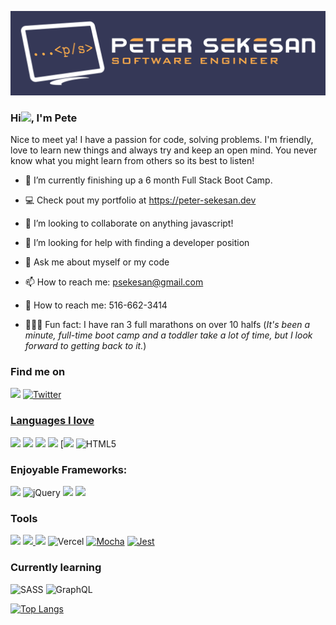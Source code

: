 ![A Full-Stack Web Devloper](/images/Logo-01.jpg)

### Hi<img src="https://media.giphy.com/media/hvRJCLFzcasrR4ia7z/giphy.gif" width="25px"></a>, I'm Pete

Nice to meet ya! I have a passion for code, solving problems. I'm friendly, love to learn new things and always try and keep an open mind. You never know what you might learn from others so its best to listen!

- 🔭 I’m currently finishing up a 6 month Full Stack Boot Camp.
- 💻 Check pout my portfolio at <a href="https://peter-sekesan.dev/">https://peter-sekesan.dev</A>
- 👯 I’m looking to collaborate on anything javascript!
- 🤔 I’m looking for help with finding a developer position
- 💬 Ask me about myself or my code
- 📫 How to reach me: psekesan@gmail.com
- 📱 How to reach me: 516-662-3414

- 🏃🏻‍♂️ Fun fact: I have ran 3 full marathons on over 10 halfs (<em>It's been a minute, full-time boot camp and a toddler take a lot of time, but I look forward to getting back to it.</em>)

### Find me on

[<a href="https://www.linkedin.com/in/petersekesan/"><img src="https://img.shields.io/badge/linkedin%20-%230077B5.svg?&style=for-the-badge&logo=linkedin&logoColor=white"/></a>]() <a href="https://www.linkedin.com/in/petersekesan/">[<a href="https://twitter.com/PeterSekesan/"><img alt="Twitter" src="https://img.shields.io/badge/petersekesan%20-%231DA1F2.svg?&style=for-the-badge&logo=Twitter&logoColor=white"/>
</a>]() <a href="https://twitter.com/PeterSekesan/">

### Languages I love

[<img src="https://img.shields.io/badge/javascript%20-%23323330.svg?&style=for-the-badge&logo=javascript&logoColor=%23F7DF1E"/>]() [<img src="https://img.shields.io/badge/node.js%20-%2343853D.svg?&style=for-the-badge&logo=node.js&logoColor=white"/>]() [<img src ="https://img.shields.io/badge/postgres-%23316192.svg?&style=for-the-badge&logo=postgresql&logoColor=white"/>]() [<img src="https://img.shields.io/badge/css3%20-%231572B6.svg?&style=for-the-badge&logo=css3&logoColor=white"/>]() [<img src="https://img.shields.io/badge/markdown-%23000000.svg?&style=for-the-badge&logo=markdown&logoColor=white"/> <img alt="HTML5" src="https://img.shields.io/badge/html5%20-%23E34F26.svg?&style=for-the-badge&logo=html5&logoColor=white"/>

### Enjoyable Frameworks:

[<img src="https://img.shields.io/badge/react%20-%2320232a.svg?&style=for-the-badge&logo=react&logoColor=%2361DAFB"/>]() <img alt="jQuery" src="https://img.shields.io/badge/jquery%20-%230769AD.svg?&style=for-the-badge&logo=jquery&logoColor=white"/> <img src="https://img.shields.io/badge/express.js%20-%23404d59.svg?&style=for-the-badge"/> [<img src="https://img.shields.io/badge/bootstrap%20-%23563D7C.svg?&style=for-the-badge&logo=bootstrap&logoColor=white"/>]()

### Tools

[<img src="https://img.shields.io/badge/git%20-%23F05033.svg?&style=for-the-badge&logo=git&logoColor=white"/>]() [<img src="https://img.shields.io/badge/github%20-%23121011.svg?&style=for-the-badge&logo=github&logoColor=white"/> <img src="https://img.shields.io/badge/heroku%20-%23430098.svg?&style=for-the-badge&logo=heroku&logoColor=white"/>]() <img alt="Vercel" src="https://img.shields.io/badge/vercel%20-%23000000.svg?&style=for-the-badge&logo=vercel&logoColor=white"/>
[<img alt="Mocha" src="https://img.shields.io/badge/-mocha-%238D6748?&style=for-the-badge&logo=mocha&logoColor=white"/>]() [<img alt="Jest" src="https://img.shields.io/badge/-jest-%23C21325?&style=for-the-badge&logo=jest&logoColor=white"/>]()

### Currently learning

<img alt="SASS" src="https://img.shields.io/badge/SASS%20-hotpink.svg?&style=for-the-badge&logo=SASS&logoColor=white"/>
<img alt="GraphQL" src="https://img.shields.io/badge/-GraphQL-E10098?style=for-the-badge&logo=graphql"/>

[![Top Langs](https://github-readme-stats.vercel.app/api/top-langs/?username=pete-sekesan&layout=compact)](https://github.com/anuraghazra/github-readme-stats)
